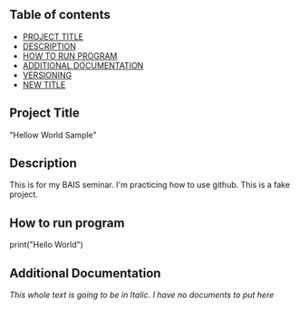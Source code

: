 ## Table of contents

- [PROJECT TITLE](#Project-Title)
- [DESCRIPTION](#Description)
- [HOW TO RUN PROGRAM](#How-to-run-program)
- [ADDITIONAL DOCUMENTATION](#Additional-Documentation)
- [VERSIONING](#Versioning)
- [NEW TITLE](#New-title)



## Project Title

"Hellow World Sample" 


## Description
This is for my BAIS seminar. I'm practicing how to use github. This is a fake project. 

## How to run program
print("Hello World")

## Additional Documentation
*This whole text is going to be in Italic. I have no documents to put here*


